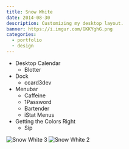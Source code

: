 ```yaml
---
title: Snow White
date: 2014-08-30
description: Customizing my desktop layout.
banner: https://i.imgur.com/GKKYghG.png
categories:
  - portfolio
  - design
---
```


- Desktop Calendar
  - Blotter
- Dock
  - ccard3dev
- Menubar
  - Caffeine
  - 1Password
  - Bartender
  - iStat Menus
- Getting the Colors Right
  - Sip

![Snow White 3](https://i.imgur.com/3nqOoqr.png)
![Snow White 2](https://i.imgur.com/YdHIXsx.png)
